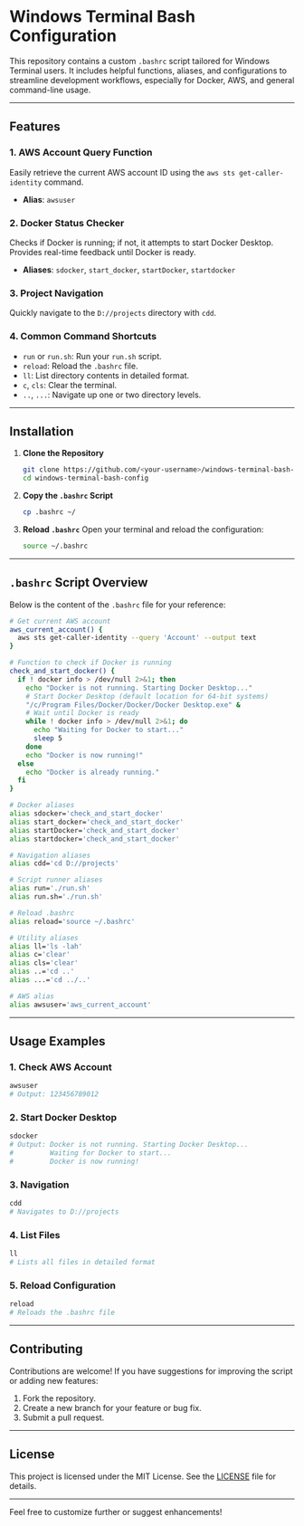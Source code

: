 
# Windows Terminal Bash Configuration

This repository contains a custom `.bashrc` script tailored for Windows Terminal users. It includes helpful functions, aliases, and configurations to streamline development workflows, especially for Docker, AWS, and general command-line usage.

---

## Features

### 1. AWS Account Query Function
Easily retrieve the current AWS account ID using the `aws sts get-caller-identity` command.

- **Alias**: `awsuser`

### 2. Docker Status Checker
Checks if Docker is running; if not, it attempts to start Docker Desktop. Provides real-time feedback until Docker is ready.

- **Aliases**: `sdocker`, `start_docker`, `startDocker`, `startdocker`

### 3. Project Navigation
Quickly navigate to the `D://projects` directory with `cdd`.

### 4. Common Command Shortcuts
- `run` or `run.sh`: Run your `run.sh` script.
- `reload`: Reload the `.bashrc` file.
- `ll`: List directory contents in detailed format.
- `c`, `cls`: Clear the terminal.
- `..`, `...`: Navigate up one or two directory levels.

---

## Installation

1. **Clone the Repository**
   ```bash
   git clone https://github.com/<your-username>/windows-terminal-bash-config.git
   cd windows-terminal-bash-config
   ```

2. **Copy the `.bashrc` Script**
   ```bash
   cp .bashrc ~/
   ```

3. **Reload `.bashrc`**
   Open your terminal and reload the configuration:
   ```bash
   source ~/.bashrc
   ```

---

## `.bashrc` Script Overview

Below is the content of the `.bashrc` file for your reference:

```bash
# Get current AWS account
aws_current_account() {
  aws sts get-caller-identity --query 'Account' --output text
}

# Function to check if Docker is running
check_and_start_docker() {
  if ! docker info > /dev/null 2>&1; then
    echo "Docker is not running. Starting Docker Desktop..."
    # Start Docker Desktop (default location for 64-bit systems)
    "/c/Program Files/Docker/Docker/Docker Desktop.exe" &
    # Wait until Docker is ready
    while ! docker info > /dev/null 2>&1; do
      echo "Waiting for Docker to start..."
      sleep 5
    done
    echo "Docker is now running!"
  else
    echo "Docker is already running."
  fi
}

# Docker aliases
alias sdocker='check_and_start_docker'
alias start_docker='check_and_start_docker'
alias startDocker='check_and_start_docker'
alias startdocker='check_and_start_docker'

# Navigation aliases
alias cdd='cd D://projects'

# Script runner aliases
alias run='./run.sh'
alias run.sh='./run.sh'

# Reload .bashrc
alias reload='source ~/.bashrc'

# Utility aliases
alias ll='ls -lah'
alias c='clear'
alias cls='clear'
alias ..='cd ..'
alias ...='cd ../..'

# AWS alias
alias awsuser='aws_current_account'
```

---

## Usage Examples

### 1. Check AWS Account
```bash
awsuser
# Output: 123456789012
```

### 2. Start Docker Desktop
```bash
sdocker
# Output: Docker is not running. Starting Docker Desktop...
#         Waiting for Docker to start...
#         Docker is now running!
```

### 3. Navigation
```bash
cdd
# Navigates to D://projects
```

### 4. List Files
```bash
ll
# Lists all files in detailed format
```

### 5. Reload Configuration
```bash
reload
# Reloads the .bashrc file
```

---

## Contributing

Contributions are welcome! If you have suggestions for improving the script or adding new features:
1. Fork the repository.
2. Create a new branch for your feature or bug fix.
3. Submit a pull request.

---

## License

This project is licensed under the MIT License. See the [LICENSE](LICENSE) file for details.

---

Feel free to customize further or suggest enhancements!
